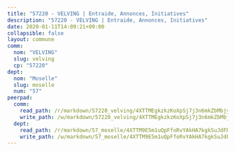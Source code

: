 ```yaml
---
title: "57220 - VELVING | Entraide, Annonces, Initiatives"
description: "57220 - VELVING | Entraide, Annonces, Initiatives"
date: 2020-01-11T14:09:21+09:00
collapsible: false
layout: commune
comm:
  nom: "VELVING"
  slug: velving
  cp: "57220"
dept:
  nom: "Moselle"
  slug: moselle
  num: "57"
peerpad:
  comm:
    read_path: /r/markdown/57220_velving/4XTTMEgkzkzKoXpSj7j3n6mkZbMbjycFaVv24PMYdCzThTa54
    write_path: /w/markdown/57220_velving/4XTTMEgkzkzKoXpSj7j3n6mkZbMbjycFaVv24PMYdCzThTa54-K3TgUP3gqDjuMtELcrzVnZmtCUPXV6RueFkggu9WRTrc4LqzSfdHmaMAKw3Z8M3w185xcTDMC5nyQXm4crEZBVRo1uzeYNnc11w54FvmhjSbycm1V8RzjziY1k1NJarV21LkMN5L
  dept:
    read_path: /r/markdown/57_moselle/4XTTM9E5m1uQpFfoRvYAkHA7kgkSuJdFBSCmoLnZ6YvxmqAKj
    write_path: /w/markdown/57_moselle/4XTTM9E5m1uQpFfoRvYAkHA7kgkSuJdFBSCmoLnZ6YvxmqAKj-K3TgTxpsRhjGfb3pJqDaX4rYTLkyLoK3BLA4awBfhTSCoyNhResrhhmfsEF8aKnccedt5XoBzWeRYfKxQxNKv71ETcpGharLRE7rdgTKY3uSaW3Du2dz8v23YEY268mfYmweTFnR
---
```


